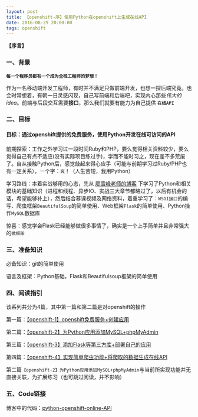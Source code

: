 ```yaml
---
layout: post
title: 【openshift-序】使用Python在openshift上生成在线API
date: 2016-08-29 20:00:00
tags: openshift
---
```


**【序言】**

### 一、背景

**`每一个程序员都有一个成为全栈工程师的梦想！`**

作为一名移动端开发工程师，有时并不满足只做前端开发，也想一探后端究竟。也会时常想着，有朝一日灵感闪现，自己写前端和后端吧，实现内心那些*伟大的idea*。前端与后段交互需要**接口**，那么我们就要有能力为自己提供 **`在线API`**

### 二、目标

#### **目标：通过openshift提供的免费服务，使用Python开发在线可访问的API**

前期探索：工作之外学习过一段时间Ruby和PHP，要么觉得相关资料较少，要么觉得自己有点不适应(没有实际项目练过手)，学而不能时习之，现在差不多荒废了。自从接触Python后，感觉敲起来得心应手（可能与前期学习过Ruby/PHP也有一定关系），一个字：`爽`！（人生苦短，我用Python）

学习路线：本着实战够用的心态，先从 [廖雪峰老师的博客](http://www.liaoxuefeng.com/) 下学习了Python和相关模块的基础知识（进程和线程、异步IO、实战三大章节都略过了，以后有机会的话，希望能够补上），然后结合慕课视频及网络资料，着重学习了：`WSGI接口`的编写、爬虫框架`BeautifulSoup`的简单使用、Web框架`Flask`的简单使用、Python操作`MySQL`数据库

惊喜：感觉学会Flask已经能够做很多事情了，确实是一个上手简单并且非常强大的`微框架`



### 三、准备知识

必备知识：git的简单使用

语言及框架：Python基础，Flask和Beautifulsoup框架的简单使用

### 四、阅读指引

该系列共分为4篇，其中第一篇和第二篇是对openshift的操作

第一篇：[【openshift-1】openshift免费服务+创建应用](http://yunschou.github.io/2016/08/openshift-guide-1/)

第二篇：[【openshift-2】为Python应用添加MySQL+phpMyAdmin](http://yunschou.github.io/2016/08/openshift-guide-2/)

第三篇：[【openshift-3】添加Flask等第三方库+部署自己的应用](http://yunschou.github.io/2016/09/openshift-guide-3/)

第四篇：[【openshift-4】实现简单爬虫功能+将爬取的数据生成在线API](http://yunschou.github.io/2016/09/openshift-guide-4/)

第二篇`【openshift-2】为Python应用添加MySQL+phpMyAdmin`与当前所实现功能并无直接关联，为扩展练习（也可跳过阅读，并不影响）

### 五、Code链接

博客中的代码：[python-openshift-online-API](https://github.com/YunsChou/PythonCode/tree/master/python-openshift-online-API)

